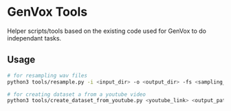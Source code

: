 # GenVox Tools
Helper scripts/tools based on the existing code used for GenVox to do independant tasks.

## Usage
```bash
# for resampling wav files
python3 tools/resample.py -i <input_dir> -o <output_dir> -fs <sampling_rate> -nj <number_of_jobs>

# for creating dataset a from a youtube video
python3 tools/create_dataset_from_youtube.py <youtube_link> <output_path> --verbose --remove_cache
```
